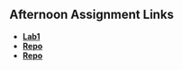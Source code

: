 ## Afternoon Assignment Links

* **[Lab1](https://github.com/Kylerliscinski/ChoreScore)**
* **[Repo](https://github.com/Kylerliscinski/<ASSIGNMENT_REPO>)**
* **[Repo](https://github.com/Kylerliscinski/<ASSIGNMENT_REPO>)**
